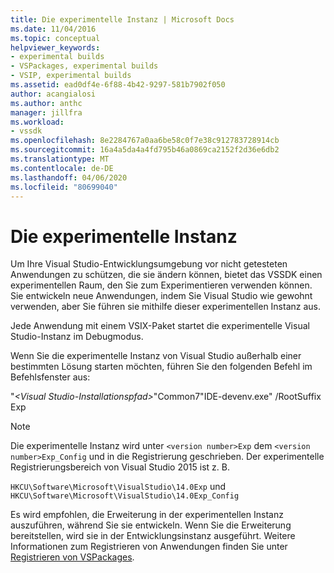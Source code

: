 ```yaml
---
title: Die experimentelle Instanz | Microsoft Docs
ms.date: 11/04/2016
ms.topic: conceptual
helpviewer_keywords:
- experimental builds
- VSPackages, experimental builds
- VSIP, experimental builds
ms.assetid: ead0df4e-6f88-4b42-9297-581b7902f050
author: acangialosi
ms.author: anthc
manager: jillfra
ms.workload:
- vssdk
ms.openlocfilehash: 8e2284767a0aa6be58c0f7e38c912783728914cb
ms.sourcegitcommit: 16a4a5da4a4fd795b46a0869ca2152f2d36e6db2
ms.translationtype: MT
ms.contentlocale: de-DE
ms.lasthandoff: 04/06/2020
ms.locfileid: "80699040"
---
```

# <a name="the-experimental-instance"></a>Die experimentelle Instanz
Um Ihre Visual Studio-Entwicklungsumgebung vor nicht getesteten Anwendungen zu schützen, die sie ändern können, bietet das VSSDK einen experimentellen Raum, den Sie zum Experimentieren verwenden können. Sie entwickeln neue Anwendungen, indem Sie Visual Studio wie gewohnt verwenden, aber Sie führen sie mithilfe dieser experimentellen Instanz aus.

 Jede Anwendung mit einem VSIX-Paket startet die experimentelle Visual Studio-Instanz im Debugmodus.

 Wenn Sie die experimentelle Instanz von Visual Studio außerhalb einer bestimmten Lösung starten möchten, führen Sie den folgenden Befehl im Befehlsfenster aus:

 "*\<Visual Studio-Installationspfad>*"Common7"IDE-devenv.exe" /RootSuffix Exp

> [!NOTE]
> Die experimentelle Instanz wird unter `<version number>Exp` dem `<version number>Exp_Config` und in die Registrierung geschrieben. Der experimentelle Registrierungsbereich von Visual Studio 2015 ist z. B.
>
> `HKCU\Software\Microsoft\VisualStudio\14.0Exp` und `HKCU\Software\Microsoft\VisualStudio\14.0Exp_Config`

 Es wird empfohlen, die Erweiterung in der experimentellen Instanz auszuführen, während Sie sie entwickeln. Wenn Sie die Erweiterung bereitstellen, wird sie in der Entwicklungsinstanz ausgeführt. Weitere Informationen zum Registrieren von Anwendungen finden Sie unter [Registrieren von VSPackages](../extensibility/internals/registering-vspackages.md).
